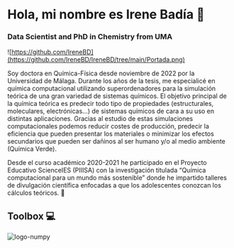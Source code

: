 # Hola, mi nombre es Irene Badía 👋
### Data Scientist and PhD in Chemistry from UMA 

![https://github.com/IreneBD](https://github.com/IreneBD/IreneBD/tree/main/Portada.png)

Soy doctora en Química-Física desde noviembre de 2022 por la Universidad de Málaga. Durante los años de la tesis, me especialicé en química computacional utilizando superordenadores para la simulación teórica de una gran variedad de sistemas químicos. El objetivo principal de la química teórica es predecir todo tipo de propiedades (estructurales, moleculares, electrónicas...) de sistemas químicos de cara a su uso en distintas aplicaciones. Gracias al estudio de estas simulaciones computacionales podemos reducir costes de producción, predecir la eficiencia que pueden presentar los materiales o minimizar los efectos secundarios que pueden ser dañinos al ser humano y/o al medio ambiente (Química Verde).

Desde el curso académico 2020-2021 he participado en el Proyecto Educativo ScienceIES (PIIISA) con la investigación titulada “Química computacional para un mundo más sostenible” donde he impartido talleres de divulgación científica enfocadas a que los adolescentes conozcan los cálculos teóricos. :green_heart:

## Toolbox 💻

![logo-numpy](https://iconos8.es/icon/aR9CXyMagKIS/numpy)

<!--
**IreneBD/IreneBD** is a ✨ _special_ ✨ repository because its `README.md` (this file) appears on your GitHub profile.

Here are some ideas to get you started:

- 🔭 I’m currently working on ...
- 🌱 I’m currently learning ...
- 👯 I’m looking to collaborate on ...
- 🤔 I’m looking for help with ...
- 💬 Ask me about ...
- 📫 How to reach me: ...
- 😄 Pronouns: ...
- ⚡ Fun fact: ...
-->
